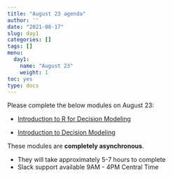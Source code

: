 ```yaml
---
title: "August 23 agenda"
author: ''
date: "2021-08-17"
slug: day1
categories: []
tags: []
menu:
  day1:
    name: "August 23"
    weight: 1
toc: yes
type: docs
---
```


Please complete the below modules on August 23:

- [Introduction to R for Decision Modeling](https://janssen-decision-modeling-workshop.netlify.app/days/day1/welcome/) 

- [Introduction to Decision Modeling](https://janssen-decision-modeling-workshop.netlify.app/days/day1/welcome/)

These modules are **completely asynchronous**.

- They will take approximately 5-7 hours to complete
- Slack support available 9AM - 4PM Central Time


